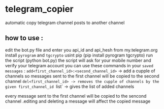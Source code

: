 # telegram_copier
automatic copy telegram channel posts to another channel

## how to use :
edit the bot.py file and enter you api_id and api_hesh from my.telegram.org 
install `pyrogram` and `tgcrypto` usint pip (pip install pyrogram tgcrypto)
run the script (python bot.py)
the script will ask for your mobile number and verify your telegram account
you can use these commands in your `saved messages` :
  `add<first_channel_id>:<second_channel_id>` -> add a cupple of channels so messages sent to the first channel will be copied to the second channel
  `del<first_channel_id> -> removes the cupple of channels by the given first_channel_id
  `list` -> gives the list of added channels
 
 every message sent to the first channel will be copied to the sencond channel .editing and deleting a message will affect the copied message
